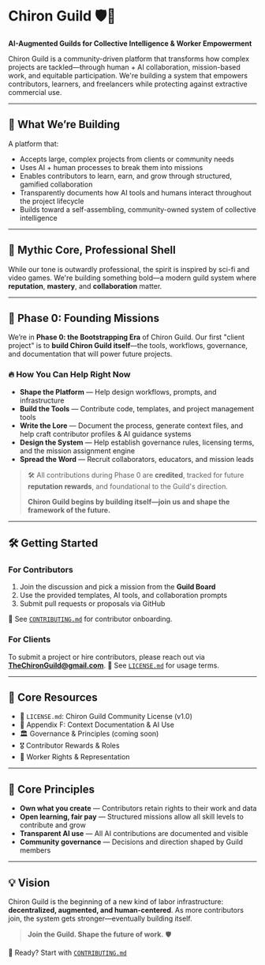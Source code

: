 # Chiron Guild 🛡️🤖

**AI-Augmented Guilds for Collective Intelligence & Worker Empowerment**

Chiron Guild is a community-driven platform that transforms how complex projects are tackled—through human + AI collaboration, mission-based work, and equitable participation. We're building a system that empowers contributors, learners, and freelancers while protecting against extractive commercial use.

---

## 🚀 What We’re Building

A platform that:

* Accepts large, complex projects from clients or community needs
* Uses AI + human processes to break them into missions
* Enables contributors to learn, earn, and grow through structured, gamified collaboration
* Transparently documents how AI tools and humans interact throughout the project lifecycle
* Builds toward a self-assembling, community-owned system of collective intelligence

---

## 🧠 Mythic Core, Professional Shell

While our tone is outwardly professional, the spirit is inspired by sci-fi and video games. We're building something bold—a modern guild system where **reputation**, **mastery**, and **collaboration** matter.

---

## 🚧 Phase 0: Founding Missions

We’re in **Phase 0: the Bootstrapping Era** of Chiron Guild.
Our first "client project" is to **build Chiron Guild itself**—the tools, workflows, governance, and documentation that will power future projects.

### 🔥 How You Can Help Right Now

* **Shape the Platform** — Help design workflows, prompts, and infrastructure
* **Build the Tools** — Contribute code, templates, and project management tools
* **Write the Lore** — Document the process, generate context files, and help craft contributor profiles & AI guidance systems
* **Design the System** — Help establish governance rules, licensing terms, and the mission assignment engine
* **Spread the Word** — Recruit collaborators, educators, and mission leads

> 🛠️ All contributions during Phase 0 are **credited**, tracked for future **reputation rewards**, and foundational to the Guild's direction.
>
> **Chiron Guild begins by building itself—join us and shape the framework of the future.**

---

## 🛠️ Getting Started

### For Contributors

1. Join the discussion and pick a mission from the **Guild Board**
2. Use the provided templates, AI tools, and collaboration prompts
3. Submit pull requests or proposals via GitHub

📘 See [`CONTRIBUTING.md`](docs/CONTRIBUTING.md) for contributor onboarding.

### For Clients

To submit a project or hire contributors, please reach out via **[TheChironGuild@gmail.com](mailto:TheChironGuild@gmail.com)**.
📄 See [`LICENSE.md`](LICENSE.md) for usage terms.

---

## 📜 Core Resources

* 📄 `LICENSE.md`: Chiron Guild Community License (v1.0)
* 📘 Appendix F: Context Documentation & AI Use
* 🏛️ Governance & Principles (coming soon)
* 🎖️ Contributor Rewards & Roles
* 🤝 Worker Rights & Representation

---

## 💬 Core Principles

* **Own what you create** — Contributors retain rights to their work and data
* **Open learning, fair pay** — Structured missions allow all skill levels to contribute and grow
* **Transparent AI use** — All AI contributions are documented and visible
* **Community governance** — Decisions and direction shaped by Guild members

---

## 💡 Vision

Chiron Guild is the beginning of a new kind of labor infrastructure: **decentralized, augmented, and human-centered**.
As more contributors join, the system gets stronger—eventually building itself.

> **Join the Guild. Shape the future of work.** 🛡️

📘 Ready? Start with [`CONTRIBUTING.md`](docs/CONTRIBUTING.md)
